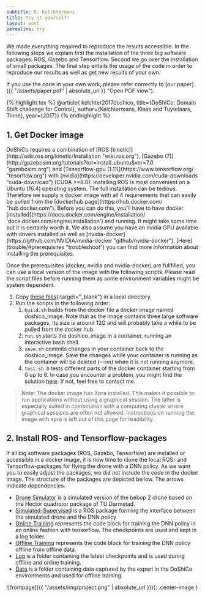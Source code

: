 ```yaml
---
subtitle: K. Kelchtermans
title: Try it yourself!
layout: post
permalink: try
---
```


We made everything required to reproduce the results accessible. In the following steps we explain first the installation of the three big software packages: ROS, Gazebo and Tensorflow. Second we go over the installation of small packages. The final step entails the usage of the code in order to reproduce our results as well as get new results of your own.

If you use the code in your own work, please refer correctly to [our paper]({{ "/assets/paper.pdf" | absolute_url }} "Open PDF view").

{% highlight tex %}
	@article{ kelchter2017doshico,
		title={DoShiCo: Domain Shift challenge for Control},
		author={Kelchtermans, Klaas and Tuytelaars, Tinne},
		year={2017}}
{% endhighlight %}

<h2>1. Get Docker image</h2>
DoShiCo requires a combination of [ROS (kinetic)](http://wiki.ros.org/kinetic/Installation "wiki.ros.org"), [Gazebo (7)](http://gazebosim.org/tutorials?tut=install_ubuntu&ver=7.0 "gazebosim.org") and [Tensorflow-gpu (1.11)](https://www.tensorflow.org/ "tesorflow.org") with [nvidia](https://developer.nvidia.com/cuda-downloads "cuda-download") (CUDA >=8.0). Installing ROS is most convenient on a Ubuntu (16.4) operating system. The full installation can be tedious. Therefore we supply a docker image with all 4 requirements that can easily be pulled from the [dockerhub page](https://hub.docker.com/ "hub.docker.com"). Before you can do this, you'll have to have docker [installed](https://docs.docker.com/engine/installation/ 'docs.docker.com/engine/installation') and running. It might take some time but it is certainly worth it. We also assume you have an nvidia GPU available with drivers installed as well as [nvidia-docker](https://github.com/NVIDIA/nvidia-docker "github/nvidia-docker"). [Here](trouble/#prerequisites "troubleshoot") you can find more information about installing the prerequisites.

Once the prerequisites (docker, nvidia and nvidia-docker) are fullfilled, you can use a local version of the image with the following scripts. Please read the script files before running them as some environment variables might be system dependent.

1. Copy [these files](https://github.com/kkelchte/doshico/tree/master/assets/code "code"){:target="_blank"} in a local directory.
1. Run the scripts in the following order:
	1. `build.sh` builds from the docker file a docker image named doshico_image. Note that as the image contains three large software packages, its size is around 12G and will probably take a while to be pulled from the docker hub.
	1. `run.sh` starts the doshico_image in a container, running an interactive bash shell.
	1. `save.sh` commits changes in your container back to the doshico_image. Save the changes while your container is running as the container will be deleted (--rm) when it is not running anymore.
	1. `test.sh 0` tests different parts of the docker container starting from 0 up to 6. In case you encounter a problem, you might find the solution [here](troubleshoot.md "Troubleshoot page"). If not, feel free to contact me.


> Note: The docker image has Xpra installed. This makes it possible to run applications without using a graphical session. The latter is especially suited in combination with a computing cluster where graphical sessions are often not allowed. Instructions on running the image with xpra is left out of this page for readibility.




<h2>2. Install ROS- and Tensorflow-packages</h2>
If all big software packages (ROS, Gazebo, Tensorflow) are installed or accessible in a docker image, it is now time to clone the local ROS- and Tensorflow-packages for flying the drone with a DNN policy. As we want you to easily adjust the packages, we did not include the code in the docker image. The structure of the packages are depicted bellow. The arrows indicate dependencies.

* <a href="https://github.com/kkelchte/hector_quadrotor" target="_blank">Drone Simulator</a> is a simulated version of the bebop 2 drone based on the Hector quadrotor package of TU Darmstad.
* <a href="https://github.com/kkelchte/simulation-supervised" target="_blank">Simulated-Supervised</a> is a ROS package forming the interface between the simulated drone and the DNN policy
* <a href="https://github.com/kkelchte/pilot_online" target="_blank">Online Training</a> represents the code block for training the DNN policy in an online fashion with tensorflow. The checkpoints are used and kept in a log folder.
* <a href="https://github.com/kkelchte/pilot_offline" target="_blank">Offline Training</a> represents the code block for training the DNN policy offline from offline data.
* <a href="https://homes.esat.kuleuven.be/~kkelchte/checkpoints/models.zip" target="_blank">Log</a> is a folder containing the latest checkpoints and is used during offline and online training.
* <a href="https://homes.esat.kuleuven.be/~kkelchte/pilot_data/data.zip" target="_blank">Data</a> is a folder containing data captured by the expert in the DoShiCo environments and used for offline training.


![frontpage]({{ "/assets/img/project.png" | absolute_url }}){: .center-image }

<!-- 
<h4>Drivers</h4>
<h2>3. Reproduce Results</h2>

In order to reproduce the results there is a big package of ROS required called DoShiCo? / simulation-supervised. This package groups the DoShiCo environments in simulation-supervised-demo, the behavior arbitration control for supervision in a control subpackage and extra tools. The main simulation-supervised package contains scripts required to run the training over different training methods....
<h3>Install DoShi</h3>

<h3>DoShiCo environments</h3>
Demo package of simulation-supervised

<h3>Simulation-Supervision</h3>
Behavior arbitration package and how to use it

<h3>Simulation-Supervision</h3>

![frontpage]({{ "/assets/img/frontpage.png" | absolute_url }}){: .center-image }
 -->
